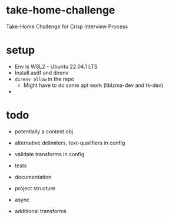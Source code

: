 # take-home-challenge
Take-Home Challenge for Crisp Interview Process

# setup
- Env is WSL2 - Ubuntu 22.04.1 LTS
- Install asdf and direnv
- `direnv allow` in the repo
  - Might have to do some apt work (liblzma-dev and tk-dev)
- 

# todo

- potentially a context obj

- alternative delimiters, text-qualifiers in config
- validate transforms in config
- tests
- documentation
- project structure

- async
- additional transforms